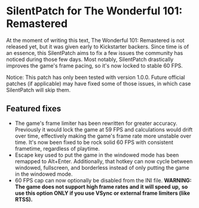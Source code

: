 # SilentPatch for The Wonderful 101: Remastered

At the moment of writing this text, The Wonderful 101: Remastered is not released yet, but it was given early to Kickstarter backers.
Since time is of an essence, this SilentPatch aims to fix a few issues the community has noticed during those few days.
Most notably, SilentPatch drastically improves the game's frame pacing, so it's now locked to stable 60 FPS.

Notice: This patch has only been tested with version 1.0.0. Future official patches (if applicable) may have fixed some of those issues,
in which case SilentPatch will skip them.

## Featured fixes
* The game's frame limiter has been rewritten for greater accuracy. Previously it would lock the game at 59 FPS and calculations would drift
  over time, effectively making the game's frame rate more unstable over time. It's now been fixed to be rock solid 60 FPS with consistent frametime, regardless of playtime.
* Escape key used to put the game in the windowed mode has been remapped to Alt+Enter. Additionally, that hotkey can now cycle between windowed, fullscreen, and borderless
  instead of only putting the game in the windowed mode.
* 60 FPS cap can now optionally be disabled from the INI file. **WARNING: The game does not support high frame rates and it will speed up,**
  **so use this option ONLY if you use VSync or external frame limiters (like RTSS).**
